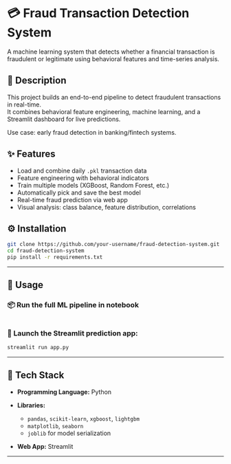 # 💳 Fraud Transaction Detection System

A machine learning system that detects whether a financial transaction is fraudulent or legitimate using behavioral features and time-series analysis.



## 📝 Description

This project builds an end-to-end pipeline to detect fraudulent transactions in real-time.  
It combines behavioral feature engineering, machine learning, and a Streamlit dashboard for live predictions.

Use case: early fraud detection in banking/fintech systems.




## ✨ Features

- Load and combine daily `.pkl` transaction data
- Feature engineering with behavioral indicators
- Train multiple models (XGBoost, Random Forest, etc.)
- Automatically pick and save the best model
- Real-time fraud prediction via web app
- Visual analysis: class balance, feature distribution, correlations



## ⚙️ Installation

```bash
git clone https://github.com/your-username/fraud-detection-system.git
cd fraud-detection-system
pip install -r requirements.txt
```

---

## 🚀 Usage

### 📦 Run the full ML pipeline in notebook

```bash
```

### 🧠 Launch the Streamlit prediction app:

```bash
streamlit run app.py
```

---

## 🧰 Tech Stack

* **Programming Language:** Python
* **Libraries:**

  * `pandas`, `scikit-learn`, `xgboost`, `lightgbm`
  * `matplotlib`, `seaborn`
  * `joblib` for model serialization
* **Web App:** Streamlit

---
